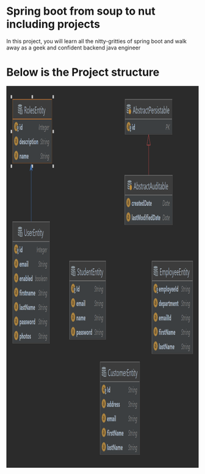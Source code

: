 
# Spring boot from soup to nut including projects
In this project, you will learn all the nitty-gritties of spring boot and walk away
as a geek and confident backend java engineer

# Below is the Project structure

<img width="1000" height="1000" src="src/main/java/com/dailycodebuffer/entity_classes_uml.png" alt="">

